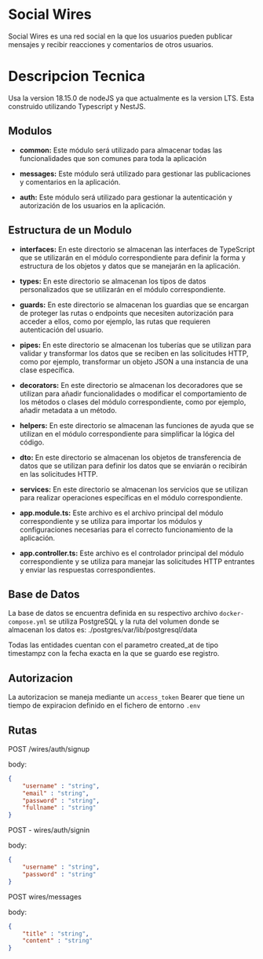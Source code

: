 # Social Wires

Social Wires es una red social en la que los usuarios pueden publicar mensajes y recibir reacciones y comentarios de otros usuarios.

# Descripcion Tecnica

Usa la version 18.15.0 de nodeJS ya que actualmente es la version LTS.
Esta construido utilizando Typescript y NestJS.

## Modulos

* **common:** Este módulo será utilizado para almacenar todas las funcionalidades que son comunes para toda la aplicación

* **messages:** Este módulo será utilizado para gestionar las publicaciones y comentarios en la aplicación.

* **auth:**  Este módulo será utilizado para gestionar la autenticación y autorización de los usuarios en la aplicación.

## Estructura de un Modulo

* **interfaces:** En este directorio se almacenan las interfaces de TypeScript que se utilizarán en el módulo correspondiente para definir la forma y estructura de los objetos y datos que se manejarán en la aplicación.

* **types:** En este directorio se almacenan los tipos de datos personalizados que se utilizarán en el módulo correspondiente.

* **guards:** En este directorio se almacenan los guardias que se encargan de proteger las rutas o endpoints que necesiten autorización para acceder a ellos, como por ejemplo, las rutas que requieren autenticación del usuario.

* **pipes:** En este directorio se almacenan los tuberías que se utilizan para validar y transformar los datos que se reciben en las solicitudes HTTP, como por ejemplo, transformar un objeto JSON a una instancia de una clase específica.

* **decorators:** En este directorio se almacenan los decoradores que se utilizan para añadir funcionalidades o modificar el comportamiento de los métodos o clases del módulo correspondiente, como por ejemplo, añadir metadata a un método.

* **helpers:** En este directorio se almacenan las funciones de ayuda que se utilizan en el módulo correspondiente para simplificar la lógica del código.

* **dto:** En este directorio se almacenan los objetos de transferencia de datos que se utilizan para definir los datos que se enviarán o recibirán en las solicitudes HTTP.

* **services:** En este directorio se almacenan los servicios que se utilizan para realizar operaciones específicas en el módulo correspondiente.

* **app.module.ts:** Este archivo es el archivo principal del módulo correspondiente y se utiliza para importar los módulos y configuraciones necesarias para el correcto funcionamiento de la aplicación.

* **app.controller.ts:** Este archivo es el controlador principal del módulo correspondiente y se utiliza para manejar las solicitudes HTTP entrantes y enviar las respuestas correspondientes.

## Base de Datos

La base de datos se encuentra definida en su respectivo archivo `docker-compose.yml` se utiliza PostgreSQL y la ruta del volumen donde se almacenan los datos es: ./postgres/var/lib/postgresql/data

Todas las entidades cuentan con el parametro created_at de tipo timestampz con la fecha exacta en la que se guardo ese registro. 

## Autorizacion

La autorizacion se maneja mediante un `access_token` Bearer que tiene un tiempo de expiracion definido en el fichero de entorno `.env` 


## Rutas

POST /wires/auth/signup

body:
```json
{
	"username" : "string",
	"email" : "string",
	"password" : "string",
	"fullname" : "string"
}
```

POST - wires/auth/signin

body:
```json
{
	"username" : "string",
	"password" : "string"
}
```

POST wires/messages

body:
```json
{
	"title" : "string",
	"content" : "string"
}
```